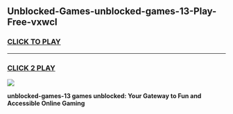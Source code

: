 
## Unblocked-Games-unblocked-games-13-Play-Free-vxwcl
<h3>
<a href="https://premium76.site?title=unblocked-games-13&ref=23A">CLICK TO PLAY</a></h3>
<hr>

<h3>
<a href="https://premium76.site?title=unblocked-games-13&ref=23A">CLICK 2 PLAY</a>
  
</h3>

<a href="https://premium76.site?title=unblocked-games-13&ref=23A"><img src="https://clearcache.store/games.png"></a>


**unblocked-games-13 games unblocked: Your Gateway to Fun and Accessible Online Gaming**
